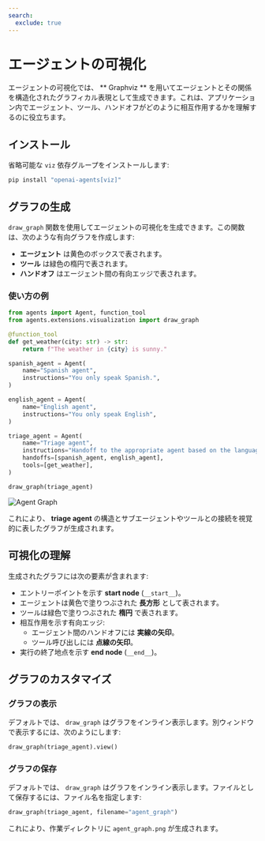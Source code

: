 ```yaml
---
search:
  exclude: true
---
```

# エージェントの可視化

エージェントの可視化では、 ** Graphviz ** を用いてエージェントとその関係を構造化されたグラフィカル表現として生成できます。これは、アプリケーション内でエージェント、ツール、ハンドオフがどのように相互作用するかを理解するのに役立ちます。

## インストール

省略可能な `viz` 依存グループをインストールします:

```bash
pip install "openai-agents[viz]"
```

## グラフの生成

`draw_graph` 関数を使用してエージェントの可視化を生成できます。この関数は、次のような有向グラフを作成します:

- **エージェント** は黄色のボックスで表されます。  
- **ツール** は緑色の楕円で表されます。  
- **ハンドオフ** はエージェント間の有向エッジで表されます。

### 使い方の例

```python
from agents import Agent, function_tool
from agents.extensions.visualization import draw_graph

@function_tool
def get_weather(city: str) -> str:
    return f"The weather in {city} is sunny."

spanish_agent = Agent(
    name="Spanish agent",
    instructions="You only speak Spanish.",
)

english_agent = Agent(
    name="English agent",
    instructions="You only speak English",
)

triage_agent = Agent(
    name="Triage agent",
    instructions="Handoff to the appropriate agent based on the language of the request.",
    handoffs=[spanish_agent, english_agent],
    tools=[get_weather],
)

draw_graph(triage_agent)
```

![Agent Graph](../assets/images/graph.png)

これにより、 **triage agent** の構造とサブエージェントやツールとの接続を視覚的に表したグラフが生成されます。

## 可視化の理解

生成されたグラフには次の要素が含まれます:

- エントリーポイントを示す  **start node** (`__start__`)。  
- エージェントは黄色で塗りつぶされた **長方形** として表されます。  
- ツールは緑色で塗りつぶされた  **楕円**  で表されます。  
- 相互作用を示す有向エッジ:  
  - エージェント間のハンドオフには  **実線の矢印**。  
  - ツール呼び出しには  **点線の矢印**。  
- 実行の終了地点を示す  **end node** (`__end__`)。

## グラフのカスタマイズ

### グラフの表示

デフォルトでは、 `draw_graph` はグラフをインライン表示します。別ウィンドウで表示するには、次のようにします:

```python
draw_graph(triage_agent).view()
```

### グラフの保存

デフォルトでは、 `draw_graph` はグラフをインライン表示します。ファイルとして保存するには、ファイル名を指定します:

```python
draw_graph(triage_agent, filename="agent_graph")
```

これにより、作業ディレクトリに `agent_graph.png` が生成されます。